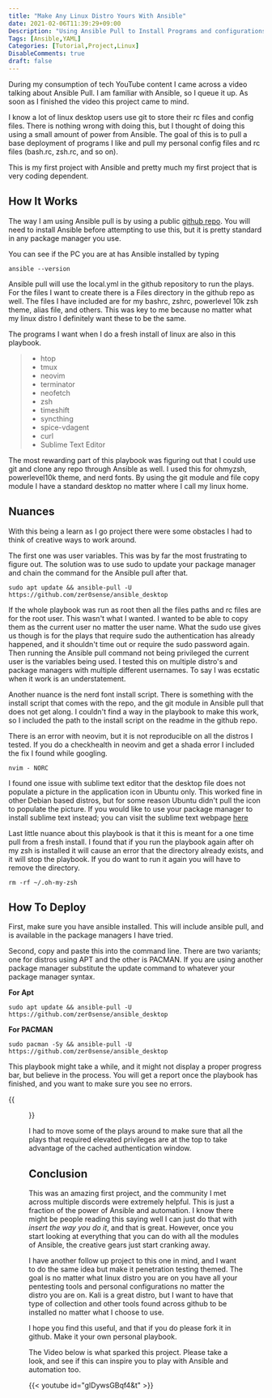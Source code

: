 ```yaml
---
title: "Make Any Linux Distro Yours With Ansible"
date: 2021-02-06T11:39:29+09:00
Description: "Using Ansible Pull to Install Programs and configurations"
Tags: [Ansible,YAML]
Categories: [Tutorial,Project,Linux]
DisableComments: true
draft: false
---
```


During my consumption of tech YouTube content I came across a video talking about Ansible Pull. I am familiar with Ansible, so I queue it up. As soon as I finished the video this project came to mind.

I know a lot of linux desktop users use git to store their rc files and config files. There is nothing wrong with doing this, but I thought of doing this using a small amount of power from Ansible. The goal of this is to pull a base deployment of programs I like and pull my personal config files and rc files (bash.rc, zsh.rc, and so on). 

This is my first project with Ansible and pretty much my first project that is very coding dependent. 

## How It Works ##

The way I am using Ansible pull is by using a public [github repo](https://github.com/zer0sense/ansible_desktop). You will need to install Ansible before attempting to use this, but it is pretty standard in any package manager you use. 

You can see if the PC you are at has Ansible installed by typing
```
ansible --version
```
Ansible pull will use the local.yml in the github repository to run the plays. For the files I want to create there is a Files directory in the github repo as well. The files I have included are for my bashrc, zshrc, powerlevel 10k zsh theme, alias file, and others. This was key to me because no matter what my linux distro I definitely want these to be the same. 

The programs I want when I do a fresh install of linux are also in this playbook.

> - htop
> - tmux
> - neovim
> - terminator
> - neofetch
> - zsh
> - timeshift
> - syncthing
> - spice-vdagent 
> - curl
> - Sublime Text Editor

The most rewarding part of this playbook was figuring out that I could use git and clone any repo through Ansible as well. I used this for ohmyzsh, powerlevel10k theme, and nerd fonts. By using the git module and file copy module I have a standard desktop no matter where I call my linux home. 

## Nuances ##

With this being a learn as I go project there were some obstacles I had to think of creative ways to work around.

The first one was user variables. This was by far the most frustrating to figure out. The solution was to use sudo to update your package manager and chain the command for the Ansible pull after that.

```
sudo apt update && ansible-pull -U https://github.com/zer0sense/ansible_desktop
```
If the whole playbook was run as root then all the files paths and rc files are for the root user. This wasn't what I wanted. I wanted to be able to copy them as the current user no matter the user name. What the sudo use gives us though is for the plays that require sudo the authentication has already happened, and it shouldn't time out or require the sudo password again. Then running the Ansible pull command not being privileged the current user is the variables being used. I tested this on multiple distro's and package managers with multiple different usernames. To say I was ecstatic when it work is an understatement. 

Another nuance is the nerd font install script. There is something with the install script that comes with the repo, and the git module in Ansible pull that does not get along. I couldn't find a way in the playbook to make this work, so I included the path to the install script on the readme in the github repo. 

There is an error with neovim, but it is not reproducible on all the distros I tested. If you do a checkhealth in neovim and get a shada error I included the fix I found while googling. 

```
nvim - NORC
```
I found one issue with sublime text editor that the desktop file does not populate a picture in the application icon in Ubuntu only. This worked fine in other Debian based distros, but for some reason Ubuntu didn't pull the icon to populate the picture. If you would like to use your package manager to install sublime text instead; you can visit the sublime text webpage [here](https://www.sublimetext.com/3)

Last little nuance about this playbook is that it this is meant for a one time pull from a fresh install. I found that if you run the playbook again after oh my zsh is installed it will cause an error that the directory already exists, and it will stop the playbook. If you do want to run it again you will have to remove the directory.

```
rm -rf ~/.oh-my-zsh
```

## How To Deploy ##

First, make sure you have ansible installed. This will include ansible pull, and is available in the package managers I have tried.

Second, copy and paste this into the command line. There are two variants; one for distros using APT and the other is PACMAN. If you are using another package manager substitute the update command to whatever your package manager syntax.

__For Apt__
```
sudo apt update && ansible-pull -U https://github.com/zer0sense/ansible_desktop
```
__For PACMAN__
```
sudo pacman -Sy && ansible-pull -U https://github.com/zer0sense/ansible_desktop
```

This playbook might take a while, and it might not display a proper progress bar, but believe in the process. You will get a report once the playbook has finished, and you want to make sure you see no errors.

{{<figure src="/images/Posts/007/playbook_results.jpg">}}

I had to move some of the plays around to make sure that all the plays that required elevated privileges are at the top to take advantage of the cached authentication window. 

## Conclusion ##

This was an amazing first project, and the community I met across multiple discords were extremely helpful. This is just a fraction of the power of Ansible and automation. I know there might be people reading this saying well I can just do that with _insert the way you do it_, and that is great. However, once you start looking at everything that you can do with all the modules of Ansible, the creative gears just start cranking away.

I have another follow up project to this one in mind, and I want to do the same idea but make it penetration testing themed. The goal is no matter what linux distro you are on you have all your pentesting tools and personal configurations no matter the distro you are on. Kali is a great distro, but I want to have that type of collection and other tools found across github to be installed no matter what I choose to use. 

I hope you find this useful, and that if you do please fork it in github. Make it your own personal playbook.

The Video below is what sparked this project. Please take a look, and see if this can inspire you to play with Ansible and automation too.

{{< youtube id="gIDywsGBqf4&t" >}}